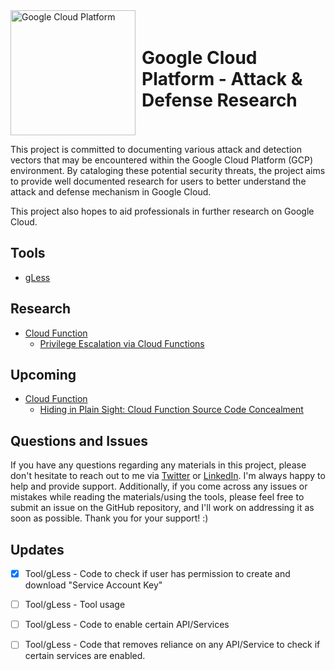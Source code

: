 <div style="display: inline-flex; align-items: center;">
    <img src="https://logos-world.net/wp-content/uploads/2021/02/Google-Cloud-Emblem.png" alt="Google Cloud Platform" width="200" height="auto">
    <h1 style="margin-left: 10px;">Google Cloud Platform - Attack & Defense Research</h1>
</div>

This project is committed to documenting various attack and detection vectors that may be encountered within the Google Cloud Platform (GCP) environment. By cataloging these potential security threats, the project aims to provide well documented research for users to better understand the attack and defense mechanism in Google Cloud. 

This project also hopes to aid professionals in further research on Google Cloud.

## Tools
- [gLess](https://github.com/anrbn/gLess)

## Research
- [Cloud Function](https://github.com/anrbn/GCP-Attack-Defense/tree/main/CloudFunction)
    - [Privilege Escalation via Cloud Functions](https://github.com/anrbn/GCP-Attack-Defense/blob/main/CloudFunction/PrivEsc-via-CloudFunction.md)

## Upcoming
- [Cloud Function](https://github.com/anrbn/GCP-Attack-Defense/tree/main/CloudFunction)
    - [Hiding in Plain Sight: Cloud Function Source Code Concealment]()

## Questions and Issues
If you have any questions regarding any materials in this project, please don't hesitate to reach out to me via [Twitter](https://twitter.com/corvuscr0w) or [LinkedIn](https://www.linkedin.com/in/anrbnds/). I'm always happy to help and provide support. Additionally, if you come across any issues or mistakes while reading the materials/using the tools, please feel free to submit an issue on the GitHub repository, and I'll work on addressing it as soon as possible. Thank you for your support! :)

## Updates 
- [x] Tool/gLess - Code to check if user has permission to create and download "Service Account Key"
- [ ] Tool/gLess - Tool usage 
- [ ] Tool/gLess - Code to enable certain API/Services
- [ ] Tool/gLess - Code that removes reliance on any API/Service to check if certain services are enabled.

